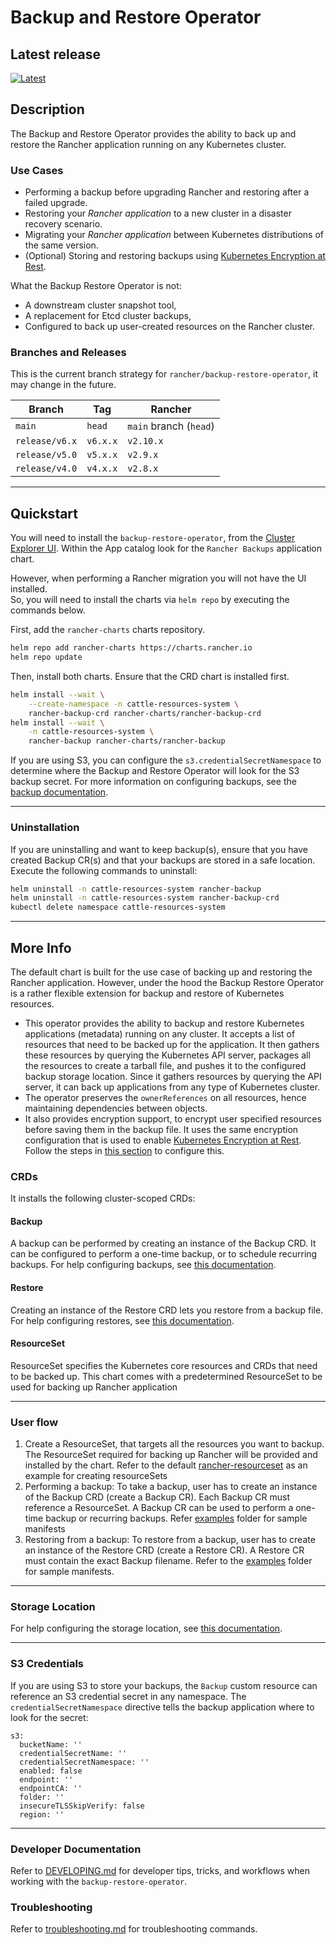 # Backup and Restore Operator

## Latest release

[![Latest](https://img.shields.io/badge/dynamic/yaml?label=backup-restore-operator&query=%24.entries%5B%27rancher-backup%27%5D%5B0%5D.appVersion&url=https%3A%2F%2Fcharts.rancher.io%2Findex.yaml)](https://github.com/rancher/backup-restore-operator/releases/latest)

## Description

The Backup and Restore Operator provides the ability to back up and restore the Rancher application running on any Kubernetes cluster.

### Use Cases
- Performing a backup before upgrading Rancher and restoring after a failed upgrade.
- Restoring your *Rancher application* to a new cluster in a disaster recovery scenario.
- Migrating your *Rancher application* between Kubernetes distributions of the same version.
- (Optional) Storing and restoring backups using [Kubernetes Encryption at Rest](https://kubernetes.io/docs/tasks/administer-cluster/encrypt-data/).

What the Backup Restore Operator is not:
- A downstream cluster snapshot tool,
- A replacement for Etcd cluster backups,
- Configured to back up user-created resources on the Rancher cluster.

### Branches and Releases
This is the current branch strategy for `rancher/backup-restore-operator`, it may change in the future.

| Branch         | Tag      | Rancher                |
|----------------|----------|------------------------|
| `main`         | `head`   | `main` branch (`head`) |
| `release/v6.x` | `v6.x.x` | `v2.10.x`              |
| `release/v5.0` | `v5.x.x` | `v2.9.x`               |
| `release/v4.0` | `v4.x.x` | `v2.8.x`               |

----

## Quickstart

You will need to install the `backup-restore-operator`, from the [Cluster Explorer UI](https://ranchermanager.docs.rancher.com/pages-for-subheaders/backup-restore-and-disaster-recovery).
Within the App catalog look for the `Rancher Backups` application chart.

However, when performing a Rancher migration you will not have the UI installed.  
So, you will need to install the charts via `helm repo` by executing the commands below.

First, add the `rancher-charts` charts repository.

```bash
helm repo add rancher-charts https://charts.rancher.io
helm repo update
```

Then, install both charts.
Ensure that the CRD chart is installed first.

```bash
helm install --wait \
    --create-namespace -n cattle-resources-system \
    rancher-backup-crd rancher-charts/rancher-backup-crd
helm install --wait \
    -n cattle-resources-system \
    rancher-backup rancher-charts/rancher-backup
```

If you are using S3, you can configure the `s3.credentialSecretNamespace` to determine where the Backup and Restore Operator will look for the S3 backup secret. For more information on configuring backups, see the [backup documentation](https://ranchermanager.docs.rancher.com/how-to-guides/new-user-guides/backup-restore-and-disaster-recovery/back-up-rancher#2-perform-a-backup).

----

### Uninstallation

If you are uninstalling and want to keep backup(s), ensure that you have created Backup CR(s) and that your backups are stored in a safe location.
Execute the following commands to uninstall:

```bash
helm uninstall -n cattle-resources-system rancher-backup
helm uninstall -n cattle-resources-system rancher-backup-crd
kubectl delete namespace cattle-resources-system
```

----

## More Info

The default chart is built for the use case of backing up and restoring the Rancher application.
However, under the hood the Backup Restore Operator is a rather flexible extension for backup and restore of Kubernetes resources.

* This operator provides the ability to backup and restore Kubernetes applications (metadata) running on any cluster. It accepts a list of resources that need to be backed up for the application. It then gathers these resources by querying the Kubernetes API server, packages all the resources to create a tarball file, and pushes it to the configured backup storage location. Since it gathers resources by querying the API server, it can back up applications from any type of Kubernetes cluster.
* The operator preserves the `ownerReferences` on all resources, hence maintaining dependencies between objects.
* It also provides encryption support, to encrypt user specified resources before saving them in the backup file. It uses the same encryption configuration that is used to enable [Kubernetes Encryption at Rest](https://kubernetes.io/docs/tasks/administer-cluster/encrypt-data/). Follow the steps in [this section](https://ranchermanager.docs.rancher.com/reference-guides/backup-restore-configuration/backup-configuration#encryption) to configure this.

### CRDs

It installs the following cluster-scoped CRDs:
#### Backup
  A backup can be performed by creating an instance of the Backup CRD. It can be configured to perform a one-time backup, or to schedule recurring backups. For help configuring backups, see [this documentation](https://ranchermanager.docs.rancher.com/reference-guides/backup-restore-configuration/backup-configuration).
#### Restore
  Creating an instance of the Restore CRD lets you restore from a backup file. For help configuring restores, see [this documentation](https://ranchermanager.docs.rancher.com/reference-guides/backup-restore-configuration/restore-configuration).
#### ResourceSet
  ResourceSet specifies the Kubernetes core resources and CRDs that need to be backed up. This chart comes with a predetermined ResourceSet to be used for backing up Rancher application

----

### User flow
1. Create a ResourceSet, that targets all the resources you want to backup. The ResourceSet required for backing up Rancher will be provided and installed by the chart. Refer to the default [rancher-resourceset](https://github.com/rancher/backup-restore-operator/blob/master/charts/rancher-backup/templates/rancher-resourceset.yaml) as an example for creating resourceSets
2. Performing a backup: To take a backup, user has to create an instance of the Backup CRD (create a Backup CR). Each Backup CR must reference a ResourceSet. A Backup CR can be used to perform a one-time backup or recurring backups. Refer [examples](https://github.com/rancher/backup-restore-operator/tree/master/examples) folder for sample manifests
3. Restoring from a backup: To restore from a backup, user has to create an instance of the Restore CRD (create a Restore CR). A Restore CR must contain the exact Backup filename. Refer to the [examples](https://github.com/rancher/backup-restore-operator/tree/master/examples) folder for sample manifests.

---
### Storage Location

For help configuring the storage location, see [this documentation](https://ranchermanager.docs.rancher.com/reference-guides/backup-restore-configuration/storage-configuration).

---

### S3 Credentials

If you are using S3 to store your backups, the `Backup` custom resource can reference an S3 credential secret in any namespace. The `credentialSecretNamespace` directive tells the backup application where to look for the secret:

```
s3:
  bucketName: ''
  credentialSecretName: ''
  credentialSecretNamespace: ''
  enabled: false
  endpoint: ''
  endpointCA: ''
  folder: ''
  insecureTLSSkipVerify: false
  region: ''
```

---

### Developer Documentation

Refer to [DEVELOPING.md](./DEVELOPING.md) for developer tips, tricks, and workflows when working with the `backup-restore-operator`.

### Troubleshooting

Refer to [troubleshooting.md](./docs/troubleshooting.md) for troubleshooting commands.

